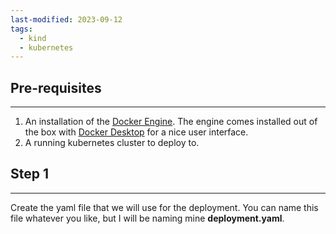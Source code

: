 ```yaml
---
last-modified: 2023-09-12
tags:
  - kind
  - kubernetes
---
```

## Pre-requisites
---
1. An installation of the [Docker Engine](https://docs.docker.com/engine/install/). The engine comes installed out of the box with [Docker Desktop](https://docs.docker.com/get-docker/) for a nice user interface.
2. A running kubernetes cluster to deploy to.

## Step 1
---
Create the yaml file that we will use for the deployment. You can name this file whatever you like, but I will be naming mine __deployment.yaml__.